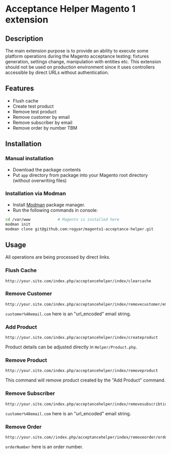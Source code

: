 # Acceptance Helper Magento 1 extension
## Description
The main extension purpose is to provide an ability to execute some platform operations during the Magento acceptance testing: fixtures generation, settings change, manipulation with entities etc. This extension should not be used on production environment since it uses controllers accessible by direct URLs without authentication. 

## Features
- Flush cache
- Create test product
- Remove test product
- Remove customer by email
- Remove subscriber by email
- Remove order by number
TBM

## Installation
### Manual installation
- Download the package contents 
- Put `app` directory from package into your Magento root directory (without overwriting files)

### Installation via Modman
- Install [Modman](https://github.com/colinmollenhour/modman) package manager.
- Run the following commands in console:
```Bash
cd /var/www            # Magento is installed here
modman init
modman clone git@github.com:rogyar/magento1-acceptance-helper.git
```

## Usage
All operations are being processed by direct links.
### Flush Cache
```
http://your.site.com/index.php/acceptancehelper/index/clearcache
```
### Remove Customer
```
http://your.site.com/index.php/acceptancehelper/index/removecustomer/email/customer%40email.com
```
`customer%40email.com` here is an "url_encoded" email string.
### Add Product
```
http://your.site.com/index.php/acceptancehelper/index/createproduct
```
Product details can be adjusted directly in `Helper/Product.php`.
### Remove Product
```
http://your.site.com/index.php/acceptancehelper/index/removeproduct
```
This command will remove product created by the "Add Product" command.
### Remove Subscriber
```
http://your.site.com/index.php/acceptancehelper/index/removesubscribtion/email/customer%40email.com
```
`customer%40email.com` here is an "url_encoded" email string.
### Remove Order
```
http://your.site.com//index.php/acceptancehelper/index/removeorder/order/orderNumber
```
`orderNumber` here is an order number.